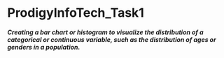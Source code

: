 # ProdigyInfoTech_Task1

_**Creating a bar chart or histogram to visualize the distribution of a categorical or continuous variable, such as the distribution of ages or genders in a population.**_
